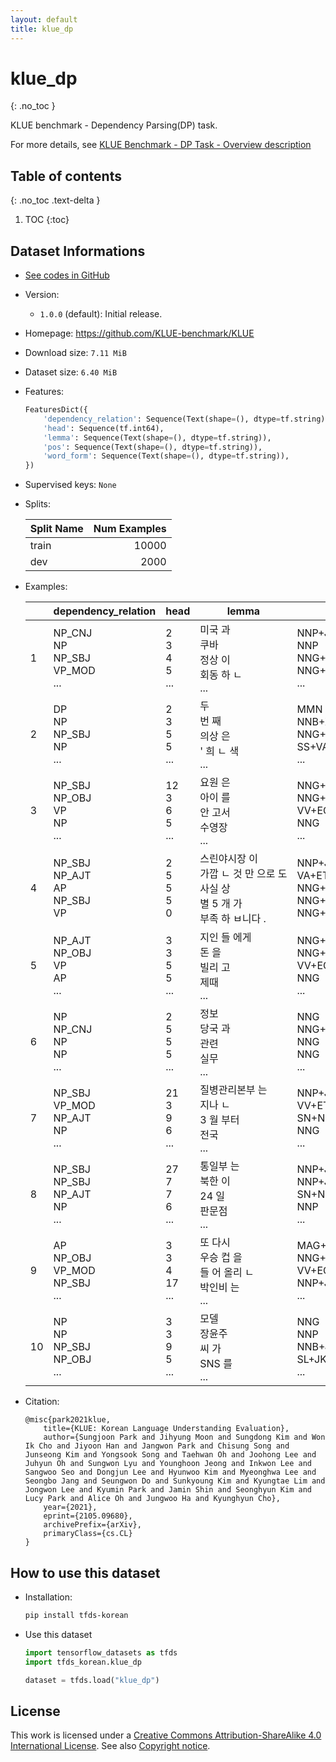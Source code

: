```yaml
---
layout: default
title: klue_dp
---
```


# klue_dp
{: .no_toc }

KLUE benchmark - Dependency Parsing(DP) task.

For more details, see [KLUE Benchmark - DP Task - Overview description](https://klue-benchmark.com/tasks/71/overview/description)

## Table of contents
{: .no_toc .text-delta }

1. TOC
{:toc}

## Dataset Informations

* [See codes in GitHub](https://github.com/jeongukjae/tfds-korean/blob/main/tfds_korean/klue_dp/klue_dp.py)
* Version:
  * `1.0.0` (default): Initial release.
* Homepage: <https://github.com/KLUE-benchmark/KLUE>
* Download size: `7.11 MiB`
* Dataset size: `6.40 MiB`
* Features:

  ```python
  FeaturesDict({
      'dependency_relation': Sequence(Text(shape=(), dtype=tf.string)),
      'head': Sequence(tf.int64),
      'lemma': Sequence(Text(shape=(), dtype=tf.string)),
      'pos': Sequence(Text(shape=(), dtype=tf.string)),
      'word_form': Sequence(Text(shape=(), dtype=tf.string)),
  })
  ```

* Supervised keys: `None`
* Splits:

  | Split Name | Num Examples        |
  |------------|--------------------:|
  |train  |10000|
  |dev  |2000|

* Examples:

  | |dependency_relation|head|lemma|pos|word_form|
  |---|---|---|---|---|---|
  |1|NP_CNJ<br>NP<br>NP_SBJ<br>VP_MOD<br>...|2<br>3<br>4<br>5<br>...|미국 과<br>쿠바<br>정상 이<br>회동 하 ㄴ<br>...|NNP+JC<br>NNP<br>NNG+JKS<br>NNG+XSV+ETM<br>...|미국과<br>쿠바<br>정상이<br>회동한<br>...|
  |2|DP<br>NP<br>NP_SBJ<br>NP<br>...|2<br>3<br>5<br>5<br>...|두<br>번 째<br>의상 은<br>' 희 ㄴ 색<br>...|MMN<br>NNB+XSN<br>NNG+JX<br>SS+VA+ETM+NNB<br>...|두<br>번째<br>의상은<br>'흰색<br>...|
  |3|NP_SBJ<br>NP_OBJ<br>VP<br>NP<br>...|12<br>3<br>6<br>5<br>...|요원 은<br>아이 를<br>안 고서<br>수영장<br>...|NNG+JX<br>NNG+JKO<br>VV+EC<br>NNG<br>...|요원은<br>아이를<br>안고서<br>수영장<br>...|
  |4|NP_SBJ<br>NP_AJT<br>AP<br>NP_SBJ<br>VP|2<br>5<br>5<br>5<br>0|스린야시장 이<br>가깝 ㄴ 것 만 으로 도<br>사실 상<br>별 5 개 가<br>부족 하 ㅂ니다 .|NNP+JKS<br>VA+ETM+NNB+JX+JKB+JX<br>NNG+XSN<br>NNG+SN+NNB+JKS<br>NNG+XSA+EF+SF|스린야시장이<br>가까운것만으로도<br>사실상<br>별5개가<br>부족합니다.|
  |5|NP_AJT<br>NP_OBJ<br>VP<br>AP<br>...|3<br>3<br>5<br>5<br>...|지인 들 에게<br>돈 을<br>빌리 고<br>제때<br>...|NNG+XSN+JKB<br>NNG+JKO<br>VV+EC<br>NNG<br>...|지인들에게<br>돈을<br>빌리고<br>제때<br>...|
  |6|NP<br>NP_CNJ<br>NP<br>NP<br>...|2<br>5<br>5<br>5<br>...|정보<br>당국 과<br>관련<br>실무<br>...|NNG<br>NNG+JKB<br>NNG<br>NNG<br>...|정보<br>당국과<br>관련<br>실무<br>...|
  |7|NP_SBJ<br>VP_MOD<br>NP_AJT<br>NP<br>...|21<br>3<br>9<br>6<br>...|질병관리본부 는<br>지나 ㄴ<br>3 월 부터<br>전국<br>...|NNP+JX<br>VV+ETM<br>SN+NNB+JX<br>NNG<br>...|질병관리본부는<br>지난<br>3월부터<br>전국<br>...|
  |8|NP_SBJ<br>NP_SBJ<br>NP_AJT<br>NP<br>...|27<br>7<br>7<br>6<br>...|통일부 는<br>북한 이<br>24 일<br>판문점<br>...|NNP+JX<br>NNP+JKS<br>SN+NNB<br>NNP<br>...|통일부는<br>북한이<br>24일<br>판문점<br>...|
  |9|AP<br>NP_OBJ<br>VP_MOD<br>NP_SBJ<br>...|3<br>3<br>4<br>17<br>...|또 다시<br>우승 컵 을<br>들 어 올리 ㄴ<br>박인비 는<br>...|MAG+MAG<br>NNG+NNG+JKO<br>VV+EC+VV+ETM<br>NNP+JX<br>...|또다시<br>우승컵을<br>들어올린<br>박인비는<br>...|
  |10|NP<br>NP<br>NP_SBJ<br>NP_OBJ<br>...|3<br>3<br>9<br>5<br>...|모델<br>장윤주<br>씨 가<br>SNS 를<br>...|NNG<br>NNP<br>NNB+JKS<br>SL+JKO<br>...|모델<br>장윤주<br>씨가<br>SNS를<br>...|

* Citation:

  ```text
  @misc{park2021klue,
      title={KLUE: Korean Language Understanding Evaluation},
      author={Sungjoon Park and Jihyung Moon and Sungdong Kim and Won Ik Cho and Jiyoon Han and Jangwon Park and Chisung Song and Junseong Kim and Yongsook Song and Taehwan Oh and Joohong Lee and Juhyun Oh and Sungwon Lyu and Younghoon Jeong and Inkwon Lee and Sangwoo Seo and Dongjun Lee and Hyunwoo Kim and Myeonghwa Lee and Seongbo Jang and Seungwon Do and Sunkyoung Kim and Kyungtae Lim and Jongwon Lee and Kyumin Park and Jamin Shin and Seonghyun Kim and Lucy Park and Alice Oh and Jungwoo Ha and Kyunghyun Cho},
      year={2021},
      eprint={2105.09680},
      archivePrefix={arXiv},
      primaryClass={cs.CL}
  }
  ```

## How to use this dataset

* Installation:

  ```sh
  pip install tfds-korean
  ```

* Use this dataset

  ```python
  import tensorflow_datasets as tfds
  import tfds_korean.klue_dp

  dataset = tfds.load("klue_dp")
  ```

## License

This work is licensed under a [Creative Commons Attribution-ShareAlike 4.0 International License](http://creativecommons.org/licenses/by-sa/4.0/).
See also [Copyright notice](https://klue-benchmark.com/tasks/71/overview/copyright).

<style> td {white-space: nowrap;} </style>
